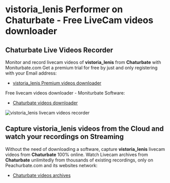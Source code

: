 # vistoria_lenis Performer on Chaturbate - Free LiveCam videos downloader

## Chaturbate Live Videos Recorder

Monitor and record livecam videos of **vistoria_lenis** from **Chaturbate** with Moniturbate.com
Get a premium trial for free by just and only registering with your Email address:
* [vistoria_lenis Premium videos downloader](https://moniturbate.com/request-demo-licence-key.html)

Free livecam videos downloader - Moniturbate Software:
* [Chaturbate videos downloader](https://moniturbate.com/moniturbate-download-software.html)

![vistoria_lenis livecam videos recorder](https://peachurnet.com/templates/moniturbate-software.png)


## Capture vistoria_lenis videos from the Cloud and watch your recordings on Streaming

Without the need of downloading a software, capture **vistoria_lenis** livecam videos from **Chaturbate** 100% online.
Watch Livecam archives from **Chaturbate** unlimitedly from thousands of existing recordings, only on Peachurbate.com and its websites network:
* [Chaturbate videos archives](https://peachurnet.com/)